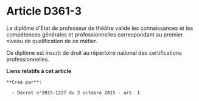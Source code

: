 # Article D361-3

Le diplôme d'Etat de professeur de théâtre valide les connaissances et les compétences générales et professionnelles
correspondant au premier niveau de qualification de ce métier. 

Ce diplôme est inscrit de droit au répertoire national des certifications professionnelles.

**Liens relatifs à cet article**

	**Créé par**:

	  - Décret n°2015-1227 du 2 octobre 2015 - art. 1
